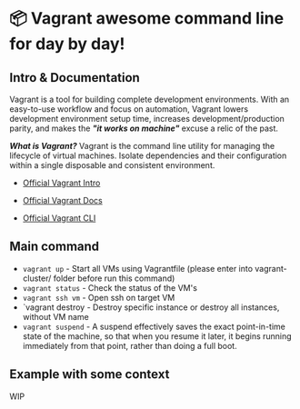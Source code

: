 # 📦  Vagrant awesome command line for day by day!

## Intro & Documentation

Vagrant is a tool for building complete development environments. With an easy-to-use workflow and focus on automation, Vagrant lowers development environment setup time, increases development/production parity, and makes the ***"it works on  machine"*** excuse a relic of the past.

***What is Vagrant?***
Vagrant is the command line utility for managing the lifecycle of virtual machines. Isolate dependencies and their configuration within a single disposable and consistent environment.

+ [Official Vagrant Intro][intro]

[intro]: https://developer.hashicorp.com/vagrant/intro

+ [Official Vagrant Docs][doc]

[doc]: https://developer.hashicorp.com/vagrant/docs

+ [Official Vagrant CLI][vcli]

[vcli]: https://developer.hashicorp.com/vagrant/docs/cli

## Main command 
+ `vagrant up` - Start all VMs using Vagrantfile (please enter into vagrant-cluster/ folder before run this command)
+ `vagrant status` - Check the status of the VM's
+ `vagrant ssh vm` - Open ssh on target VM
+ `vagrant destroy - Destroy specific instance or destroy all instances, without VM name
+ `vagrant suspend` - A suspend effectively saves the exact point-in-time state of the machine, so that when you resume it later, it begins running immediately from that point, rather than doing a full boot.

## Example with some context
WIP

